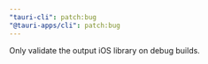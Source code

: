 ```yaml
---
"tauri-cli": patch:bug
"@tauri-apps/cli": patch:bug
---
```


Only validate the output iOS library on debug builds.
